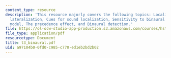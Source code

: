 ```yaml
---
content_type: resource
description: 'This resource majorly covers the following topics: Localization and
  lateralization, Cues for sound localization, Sensitivity to binaural cues, The Jeffress
  model, The precedence effect, and Binaural detection.'
file: https://ol-ocw-studio-app-production.s3.amazonaws.com/courses/hst-723j-neural-coding-and-perception-of-sound-spring-2005/a97104b00fd0c985c770ed1eb2bd2b02_t3_binaural.pdf
file_type: application/pdf
resourcetype: Document
title: t3_binaural.pdf
uid: a97104b0-0fd0-c985-c770-ed1eb2bd2b02
---
```

